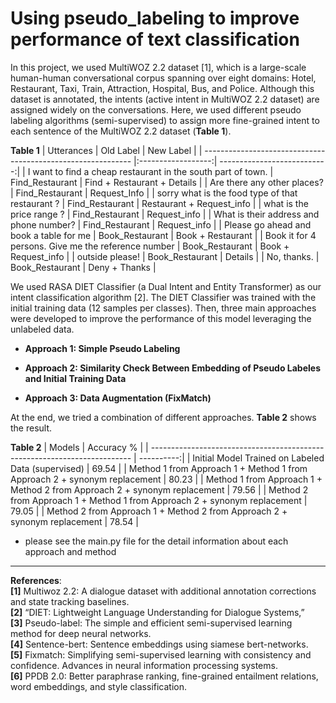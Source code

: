 # Using pseudo_labeling to improve performance of text classification


In this project, we used MultiWOZ 2.2 dataset [1], which is a large-scale human-human conversational corpus spanning over eight domains: Hotel, Restaurant, Taxi, Train, Attraction, Hospital, Bus, and Police. Although this dataset is annotated, the intents (active intent in MultiWOZ 2.2 dataset) are assigned widely on the conversations. Here, we used different pseudo labeling algorithms (semi-supervised) to assign more fine-grained intent to each sentence of the MultiWOZ 2.2 dataset (**Table 1**).<br>

**Table 1**
| Utterances                                                   | Old Label	        | New Label                   |
| ------------------------------------------------------------ |:------------------:| ---------------------------:|
| I want to find a cheap restaurant in the south part of town. | Find_Restaurant	| Find + Restaurant + Details |
| Are there any other places?	                               | Find_Restaurant	| Request_Info                |
| sorry what is the food type of that restaurant ?             | Find_Restaurant	| Restaurant + Request_info   |
| what is the price range ?	                                   | Find_Restaurant	| Request_info                |
| What is their address and phone number?                      | Find_Restaurant	| Request_info                |
| Please go ahead and book a table for me                      | Book_Restaurant	| Book + Restaurant           |
| Book it for 4 persons. Give me the reference number          | Book_Restaurant	| Book + Request_info         |
| outside please!                                              | Book_Restaurant	| Details                     |
| No, thanks.                                                  | Book_Restaurant	| Deny + Thanks               |



We used RASA DIET Classifier (a Dual Intent and Entity Transformer) as our intent classification algorithm [2]. The DIET Classifier was trained with the initial training data (12 samples per classes). Then, three main approaches were developed to improve the performance of this model leveraging the unlabeled data.<br>

* **Approach 1: Simple Pseudo Labeling**<br>

* **Approach 2: Similarity Check Between Embedding of Pseudo Labeles and Initial Training Data**<br>

* **Approach 3: Data Augmentation (FixMatch)**<br>


At the end, we tried a combination of different approaches. **Table 2** shows the result. 



**Table 2**
| Models                                                                    | Accuracy % |
| ------------------------------------------------------------------------- | ----------:|
| Initial Model Trained on Labeled Data (supervised)	                    |  69.54     |
| Method 1 from Approach 1 + Method 1 from Approach 2 + synonym replacement | 80.23      |
| Method 1 from Approach 1 + Method 2 from Approach 2 + synonym replacement | 79.56      |
| Method 2 from Approach 1 + Method 1 from Approach 2 + synonym replacement | 79.05      |
| Method 2 from Approach 1 + Method 2 from Approach 2 + synonym replacement | 78.54      |
* please see the main.py file for the detail information about each approach and method

-------------------------------------------------------------------------------------------------------------

**References**:<br>
**[1]** Multiwoz 2.2: A dialogue dataset with additional annotation corrections and state tracking baselines.<br>
**[2]** “DIET: Lightweight Language Understanding for Dialogue Systems,”<br>
**[3]** Pseudo-label: The simple and efficient semi-supervised learning method for deep neural networks.<br>
**[4]** Sentence-bert: Sentence embeddings using siamese bert-networks.<br>
**[5]** Fixmatch: Simplifying semi-supervised learning with consistency and confidence. Advances in neural information processing systems.<br>
**[6]** PPDB 2.0: Better paraphrase ranking, fine-grained entailment relations, word embeddings, and style classification.<br>

